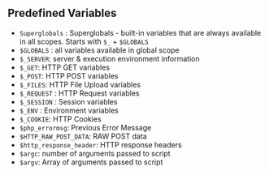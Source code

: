 ## Predefined Variables

- `Superglobals` : Superglobals - built-in variables that are always available in all scopes. Starts with `$_` + `$GLOBALS`
- `$GLOBALS` : all variables available in global scope
- `$_SERVER`: server & execution environment information
- `$_GET`: HTTP GET variables
- `$_POST`: HTTP POST variables
- `$_FILES`: HTTP File Upload variables
- `$_REQUEST` : HTTP Request variables
- `$_SESSION` : Session variables
- `$_ENV` : Environment variables
- `$_COOKIE`: HTTP Cookies
- `$php_errormsg`: Previous Error Message
- `$HTTP_RAW_POST_DATA`: RAW POST data
- `$http_response_header`: HTTP response headers
- `$argc`: number of arguments passed to script
- `$argv`: Array of arguments passed to script 
